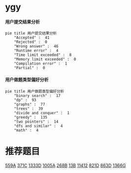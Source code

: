 # ygy

<!-- tabs:start -->



#### **用户提交结果分析**

```mermaid
pie title 用户提交结果分析
    "Accepted" :  41
    "Rejected" :  0
    "Wrong answer" :  46
    "Runtime error" :  4
    "Time limit exceeded" :  8
    "Memory limit exceeded" :  0
    "Compilation error" :  1
    "Partial" :  0
```

#### **用户做题类型偏好分析**

```mermaid
pie title 用户做题类型偏好分析
    "binary search" :  17
    "dp" :  93
    "graphs" :  77
    "trees" :  39
    "divide and conquer" :  1
    "greedy" :  135
    "two pointers" :  14
    "dfs and similar" :  4
    "math" :  4
```



<!-- tabs:end -->
# 推荐题目
[559A](https://codeforces.com/contest/559/problem/A)
[371C](https://codeforces.com/contest/371/problem/C)
[1333D](https://codeforces.com/contest/1333/problem/D)
[1005A](https://codeforces.com/contest/1005/problem/A)
[268B](https://codeforces.com/contest/268/problem/B)
[13B](https://codeforces.com/contest/13/problem/B)
[11412](https://codeforces.com/contest/1141/problem/2)
[821D](https://codeforces.com/contest/821/problem/D)
[863D](https://codeforces.com/contest/863/problem/D)
[1366G](https://codeforces.com/contest/1366/problem/G)
